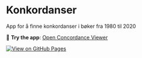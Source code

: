 # Konkordanser
App for å finne konkordanser i bøker fra 1980 til 2020

🚀 **Try the app**: [Open Concordance Viewer](https://yoonsen.github.io/Korpus-konk/)

[![View on GitHub Pages](https://img.shields.io/badge/GitHub%20Pages-Live-blue?logo=github)](https://yoonsen.github.io/Korpus-konk/)


